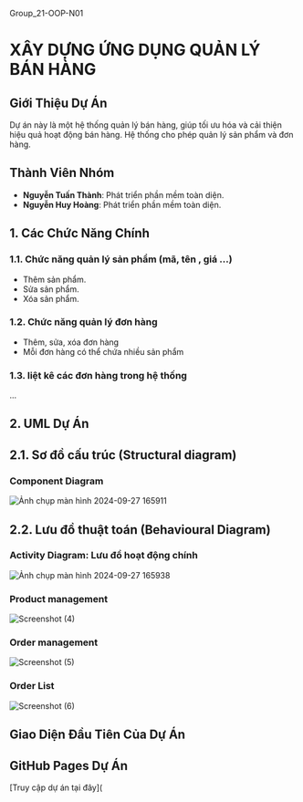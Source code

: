 Group_21-OOP-N01
# XÂY DỰNG ỨNG DỤNG QUẢN LÝ BÁN HÀNG
## Giới Thiệu Dự Án
Dự án này là một hệ thống quản lý bán hàng, giúp tối ưu hóa và cải thiện hiệu quả hoạt động bán hàng. Hệ thống cho phép quản lý sản phẩm và đơn hàng.
## Thành Viên Nhóm
- **Nguyễn Tuấn Thành**: Phát triển phần mềm toàn diện.
- **Nguyễn Huy Hoàng**: Phát triển phần mềm toàn diện.
## 1. Các Chức Năng Chính
### 1.1. Chức năng quản lý sản phẩm (mã, tên , giá ...)
-  Thêm sản phẩm.
-  Sửa sản phẩm.
-  Xóa sản phẩm.
### 1.2. Chức năng quản lý đơn hàng
- Thêm, sửa, xóa đơn hàng
- Mỗi đơn hàng có thể chứa nhiều sản phẩm
### 1.3. liệt kê các đơn hàng trong hệ thống
...
## 2. UML Dự Án
## 2.1. Sơ đồ cấu trúc (Structural diagram)
### Component Diagram
![Ảnh chụp màn hình 2024-09-27 165911](https://github.com/user-attachments/assets/64f59a5e-135c-48b2-a860-43a0286975dd)
## 2.2. Lưu đồ thuật toán (Behavioural Diagram)
### Activity Diagram: Lưu đồ hoạt động chính
![Ảnh chụp màn hình 2024-09-27 165938](https://github.com/user-attachments/assets/c23843d1-1a76-433a-9530-0e398e7f71dc)
### Product management
![Screenshot (4)](https://github.com/user-attachments/assets/523642c7-c46f-4c16-9958-3c3ce7557fd7)
### Order management
![Screenshot (5)](https://github.com/user-attachments/assets/b245b6fb-f76b-4a41-8cc9-a618f1763a55)
### Order List
![Screenshot (6)](https://github.com/user-attachments/assets/32ffdffa-756e-49a7-9807-bf4d7db7919b)
## Giao Diện Đầu Tiên Của Dự Án
## GitHub Pages Dự Án
[Truy cập dự án tại đây](




